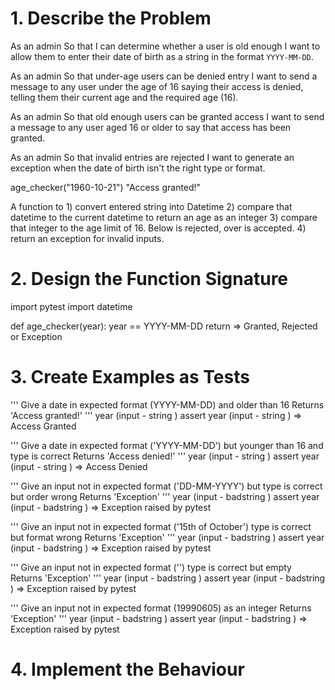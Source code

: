# 1. Describe the Problem

As an admin
So that I can determine whether a user is old enough
I want to allow them to enter their date of birth as a string in the format `YYYY-MM-DD`.

As an admin
So that under-age users can be denied entry
I want to send a message to any user under the age of 16 saying their access is denied, telling them their current age and the required age (16).

As an admin
So that old enough users can be granted access
I want to send a message to any user aged 16 or older to say that access has been granted.

As an admin
So that invalid entries are rejected
I want to generate an exception when the date of birth isn't the right type or format.

age_checker("1960-10-21")
"Access granted!"

A function to 1) convert entered string into Datetime 2) compare that datetime to the current datetime to return an age as an integer 3) compare that integer to the age limit of 16. Below is rejected, over is accepted. 4) return an exception for invalid inputs.

# 2. Design the Function Signature
import pytest 
import datetime
 
def age_checker(year):
    year == YYYY-MM-DD
    return => Granted, Rejected or Exception 
    

# 3. Create Examples as Tests

'''
Give a date in expected format (YYYY-MM-DD) and older than 16
Returns 'Access granted!' 
'''
year (input - string ) 
assert year (input - string ) => Access Granted

'''
Give a date in expected format ('YYYY-MM-DD') but younger than 16 and type is correct
Returns 'Access denied!' 
'''
year (input - string ) 
assert year (input - string ) => Access Denied

'''
Give an input not in expected format ('DD-MM-YYYY') but type is correct but order wrong
Returns 'Exception'
'''
year (input - badstring ) 
assert year (input - badstring ) => Exception raised by pytest

'''
Give an input not in expected format ('15th of October') type is correct but format wrong
Returns 'Exception'
'''
year (input - badstring ) 
assert year (input - badstring ) => Exception raised by pytest

'''
Give an input not in expected format ('') type is correct but empty
Returns 'Exception'
'''
year (input - badstring ) 
assert year (input - badstring ) => Exception raised by pytest

'''
Give an input not in expected format (19990605) as an integer
Returns 'Exception'
'''
year (input - badstring ) 
assert year (input - badstring ) => Exception raised by pytest

# 4. Implement the Behaviour